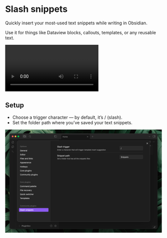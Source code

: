 
# Slash snippets 
Quickly insert your most-used text snippets while writing in Obsidian.

Use it for things like Dataview blocks, callouts, templates, or any reusable text.


![video](./assets/demo-video-720.mov)

## Setup
- Choose a trigger character — by default, it’s / (slash).
- Set the folder path where you’ve saved your text snippets.

![image](./assets/settings-image.png)




